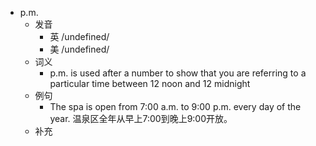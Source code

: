 - p.m.
  - 发音
    - 英 /undefined/
    - 美 /undefined/
  - 词义
      - p.m. is used after a number to show that you are referring to a particular time between 12 noon and 12 midnight
  - 例句
    - The spa is open from 7:00 a.m. to 9:00 p.m. every day of the year. 温泉区全年从早上7:00到晚上9:00开放。
  - 补充